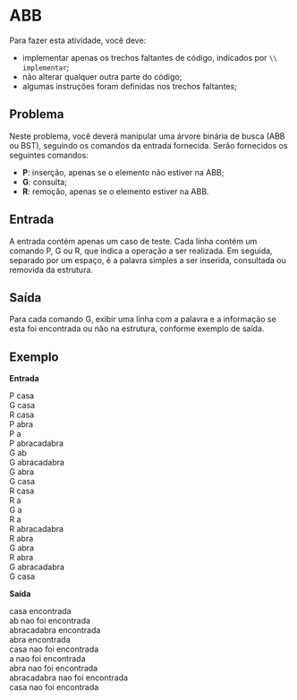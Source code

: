 # ABB

Para fazer esta atividade, você deve:

- implementar apenas os trechos faltantes de código, indicados por `\\ implementar`;
- não alterar qualquer outra parte do código;
- algumas instruções foram definidas nos trechos faltantes;

## Problema

Neste problema, você deverá manipular uma árvore binária de busca (ABB ou BST), seguindo os comandos da entrada fornecida. Serão fornecidos os seguintes comandos:

- **P**: inserção, apenas se o elemento não estiver na ABB;
- **G**: consulta;
- **R**: remoção, apenas se o elemento estiver na ABB.

## Entrada

A entrada contém apenas um caso de teste. Cada linha contém um comando P, G ou R, que indica a operação a ser realizada. Em seguida, separado por um espaço, é a palavra simples a ser inserida, consultada ou removida da estrutura.

## Saída

Para cada comando G, exibir uma linha com a palavra e a informação se esta foi encontrada ou não na estrutura, conforme exemplo de saída.

## Exemplo

**Entrada**

P casa<br>
G casa<br>
R casa<br>
P abra<br>
P a<br>
P abracadabra<br>
G ab<br>
G abracadabra<br>
G abra<br>
G casa<br>
R casa<br>
R a<br>
G a<br>
R a<br>
R abracadabra<br>
R abra<br>
G abra<br>
R abra<br>
G abracadabra<br>
G casa<br>

**Saída**

casa encontrada<br>
ab nao foi encontrada<br>
abracadabra encontrada<br>
abra encontrada<br>
casa nao foi encontrada<br>
a nao foi encontrada<br>
abra nao foi encontrada<br>
abracadabra nao foi encontrada<br>
casa nao foi encontrada<br>
